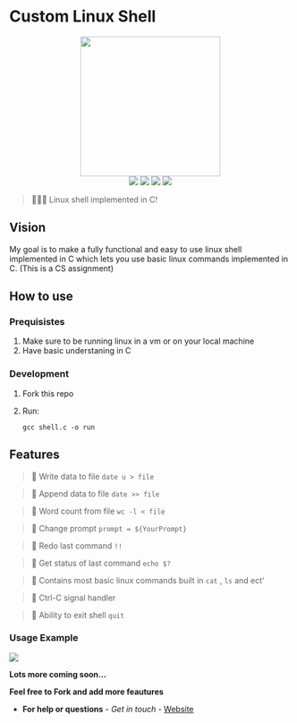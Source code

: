 # Custom Linux Shell

<p align=center>
    <img src="https://encrypted-tbn0.gstatic.com/images?q=tbn%3AANd9GcRhpZBIC_C1Zk30pRGahDtN_W1SrF2d_17U6g&usqp=CAU" width=250>
  <br>
  <img src="https://img.shields.io/badge/License-MIT-yellow.svg">
<img src="https://img.shields.io/badge/License-Apache%202.0-blue.svg">
  <img src="https://img.shields.io/badge/Linux-Shell-brightgreen">
    <img src="https://img.shields.io/badge/c-language-red">
</p>

> 👩🏽‍💻 Linux shell implemented in C!
## Vision
My goal is to make a fully functional and easy to use linux shell implemented in C which lets you use basic linux commands implemented in C. (This is a CS assignment)


## How to use
### Prequisistes
1) Make sure to be running linux in a vm or on your local machine
2) Have basic understaning in C

### Development
1) Fork this repo
2) Run:

	`gcc shell.c -o run`

## Features
> 📌 Write data to file `date u > file`

> 📌 Append data to file `date >> file`

> 📌 Word count from file `wc -l < file`

> 📌 Change prompt `prompt = ${YourPrompt}`

> 📌 Redo last command `!!`

> 📌 Get status of last command `echo $?`

> 📌 Contains most basic linux commands built in `cat` , `ls` and ect'

> 📌 Ctrl-C signal handler 

> 📌 Ability to exit shell `quit` 

### Usage Example

<img src="https://i.imgur.com/BQ1YKML.png"/>


**Lots more coming soon...**

**Feel free to Fork and add more feautures**



* **For help or questions** - *Get in touch* - <a href="https://micaelil.com"> Website </a>


